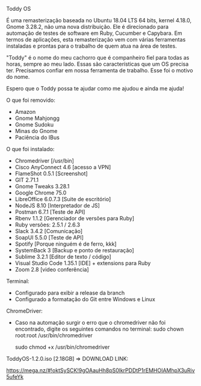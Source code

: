 Toddy OS

É uma remasterização baseada no Ubuntu 18.04 LTS 64 bits, kernel 4.18.0, Gnome 3.28.2, não uma nova distribuição. Ele é direcionado para automação de testes de software em Ruby, Cucumber e Capybara.
Em termos de aplicações, esta remasterização vem com várias ferramentas instaladas e prontas para o trabalho de quem atua na área de testes.

"Toddy" é o nome do meu cachorro que é companheiro fiel para todas as horas, sempre ao meu lado. Essas são características que um OS precisa ter. Precisamos confiar em nossa ferramenta de trabalho.
Esse foi o motivo do nome.

Espero que o Toddy possa te ajudar como me ajudou e ainda me ajuda!

O que foi removido:
- Amazon
- Gnome Mahjongg
- Gnome Sudoku
- Minas do Gnome
- Paciência do IBus

O que foi instalado:
- Chromedriver [/usr/bin]
- Cisco AnyConnect 4.6 [acesso a VPN]
- FlameShot 0.5.1 [Screenshot]
- GIT 2.71.1
- Gnome Tweaks 3.28.1
- Google Chrome 75.0
- LibreOffice 6.0.7.3 [Suite de escritório]
- NodeJS 8.10 [Interpretador de JS]
- Postman 6.7.1 [Teste de API]
- Rbenv 1.1.2 [Gerenciador de versões para  Ruby]
- Ruby versões: 2.5.1 / 2.6.3
- Slack 3.4.2 [Comunicação]
- SoapUI 5.5.0 [Teste de API]
- Spotify [Porque ninguém é de ferro, kkk]
- SystemBack 3 [Backup e ponto de restauração]
- Sublime 3.2.1 [Editor de texto / código]
- Visual Studio Code 1.35.1 [IDE] + extensions para Ruby
- Zoom 2.8 [video conferência]

Terminal:
- Configurado para exibir a release da branch
- Configurado a formatação do Git entre Windows e Linux

ChromeDriver:
- Caso na automação surgir o erro que o chromedriver não foi encontrado, digite os seguintes comandos no terminal:
  sudo chown root:root /usr/bin/chromedriver
  
  sudo chmod +x /usr/bin/chromedriver

ToddyOS-1.2.0.iso [2.18GB] => DOWNLOAD LINK:

https://mega.nz/#!oktSySCK!9gOAauHh8pS0lkrPDDtP1rEMHOIAMhpX3uRiv5ufeYk
